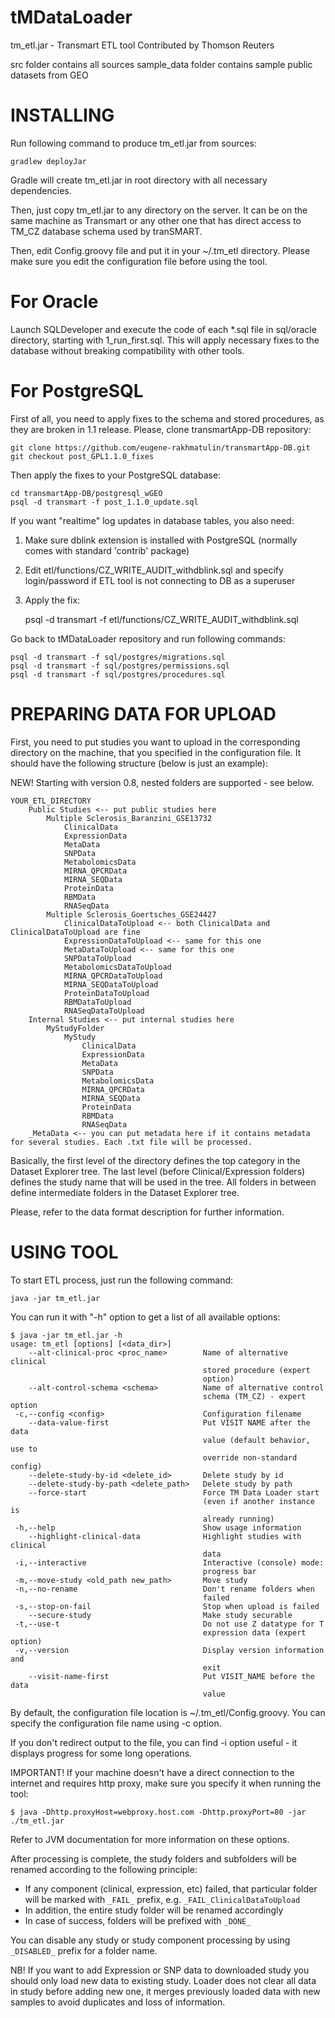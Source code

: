 tMDataLoader
============

tm_etl.jar - Transmart ETL tool
Contributed by Thomson Reuters

src folder contains all sources
sample_data folder contains sample public datasets from GEO


INSTALLING
==========

Run following command to produce tm_etl.jar from sources:

	gradlew deployJar

Gradle will create tm_etl.jar in root directory with all necessary dependencies.

Then, just copy tm_etl.jar to any directory on the server. It can be on the same machine as Transmart or any other one that has direct access to TM_CZ database schema used by tranSMART.

Then, edit Config.groovy file and put it in your ~/.tm_etl directory.
Please make sure you edit the configuration file before using the tool.

For Oracle
==========

Launch SQLDeveloper and execute the code of each *.sql file in sql/oracle directory, starting with 1_run_first.sql.
This will apply necessary fixes to the database without breaking compatibility with other tools.

For PostgreSQL
==============

First of all, you need to apply fixes to the schema and stored procedures, as they are broken in 1.1 release.
Please, clone transmartApp-DB repository:

	git clone https://github.com/eugene-rakhmatulin/transmartApp-DB.git
	git checkout post_GPL1.1.0_fixes
	
Then apply the fixes to your PostgreSQL database:
	
	cd transmartApp-DB/postgresql_wGEO
	psql -d transmart -f post_1.1.0_update.sql
		
If you want "realtime" log updates in database tables, you also need:

1) Make sure dblink extension is installed with PostgreSQL (normally comes with standard 'contrib' package)
2) Edit etl/functions/CZ_WRITE_AUDIT_withdblink.sql and specify login/password if ETL tool is not connecting to DB as a superuser
3) Apply the fix:
	
	psql -d transmart -f etl/functions/CZ_WRITE_AUDIT_withdblink.sql
		
Go back to tMDataLoader repository and run following commands:
				
	psql -d transmart -f sql/postgres/migrations.sql
	psql -d transmart -f sql/postgres/permissions.sql
	psql -d transmart -f sql/postgres/procedures.sql

PREPARING DATA FOR UPLOAD
=========================

First, you need to put studies you want to upload in the corresponding directory on the machine, that you specified in the configuration file.
It should have the following structure (below is just an example):

NEW! Starting with version 0.8, nested folders are supported - see below.

	YOUR_ETL_DIRECTORY
		Public Studies <-- put public studies here
			Multiple Sclerosis_Baranzini_GSE13732
				ClinicalData
				ExpressionData
				MetaData
				SNPData
				MetabolomicsData
                MIRNA_QPCRData
                MIRNA_SEQData
                ProteinData
                RBMData
                RNASeqData
			Multiple Sclerosis_Goertsches_GSE24427
				ClinicalDataToUpload <-- both ClinicalData and ClinicalDataToUpload are fine
				ExpressionDataToUpload <-- same for this one
				MetaDataToUpload <-- same for this one
				SNPDataToUpload
				MetabolomicsDataToUpload
				MIRNA_QPCRDataToUpload
				MIRNA_SEQDataToUpload
				ProteinDataToUpload
				RBMDataToUpload
				RNASeqDataToUpload
		Internal Studies <-- put internal studies here
			MyStudyFolder
				MyStudy
					ClinicalData
					ExpressionData
					MetaData
					SNPData
					MetabolomicsData
                    MIRNA_QPCRData
                    MIRNA_SEQData
                    ProteinData
                    RBMData
                    RNASeqData
		_MetaData <-- you can put metadata here if it contains metadata for several studies. Each .txt file will be processed.
			
Basically, the first level of the directory defines the top category in the Dataset Explorer tree.
The last level (before Clinical/Expression folders) defines the study name that will be used in the tree. All folders in between define intermediate folders in the Dataset Explorer tree.

Please, refer to the data format description for further information.

USING TOOL
==========

To start ETL process, just run the following command:

    java -jar tm_etl.jar

You can run it with "-h" option to get a list of all available options:

    $ java -jar tm_etl.jar -h
    usage: tm_etl [options] [<data_dir>]                                      
        --alt-clinical-proc <proc_name>        Name of alternative clinical   
                                               stored procedure (expert       
                                               option)                        
        --alt-control-schema <schema>          Name of alternative control    
                                               schema (TM_CZ) - expert option
     -c,--config <config>                      Configuration filename         
        --data-value-first                     Put VISIT NAME after the data  
                                               value (default behavior, use to
                                               override non-standard config)  
        --delete-study-by-id <delete_id>       Delete study by id             
        --delete-study-by-path <delete_path>   Delete study by path           
        --force-start                          Force TM Data Loader start     
                                               (even if another instance is   
                                               already running)               
     -h,--help                                 Show usage information
        --highlight-clinical-data              Highlight studies with clinical
                                               data
     -i,--interactive                          Interactive (console) mode:    
                                               progress bar                   
     -m,--move-study <old_path new_path>       Move study                     
     -n,--no-rename                            Don't rename folders when      
                                               failed                         
     -s,--stop-on-fail                         Stop when upload is failed     
        --secure-study                         Make study securable           
     -t,--use-t                                Do not use Z datatype for T    
                                               expression data (expert option)
     -v,--version                              Display version information and
                                               exit                           
        --visit-name-first                     Put VISIT_NAME before the data 
                                               value                          

By default, the configuration file location is ~/.tm_etl/Config.groovy.
You can specify the configuration file name using -c option.

If you don't redirect output to the file, you can find -i option useful - it displays progress for some long operations.

IMPORTANT! If your machine doesn't have a direct connection to the internet and requires http proxy, make sure you specify it when running the tool:

    $ java -Dhttp.proxyHost=webproxy.host.com -Dhttp.proxyPort=80 -jar ./tm_etl.jar

Refer to JVM documentation for more information on these options.

After processing is complete, the study folders and subfolders will be renamed according to the following principle:

 - If any component (clinical, expression, etc) failed, that particular folder will be marked with `_FAIL_` prefix, e.g. `_FAIL_ClinicalDataToUpload`
 - In addition, the entire study folder will be renamed accordingly
 - In case of success, folders will be prefixed with `_DONE_`
 
You can disable any study or study component processing by using `_DISABLED_` prefix for a folder name.

NB! If you want to add Expression or SNP data to downloaded study you should only load new data to existing study.
Loader does not clear all data in study before adding new one, it merges previously loaded data with new samples to avoid duplicates and loss of information.



 
 

